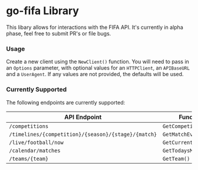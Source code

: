 # go-fifa Library
This libary allows for interactions with the FIFA API. It's currently in alpha phase, feel free to submit PR's or file bugs.

### Usage
Create a new client using the `NewClient()` function. You will need to pass in an `Options` parameter, with optional values for an `HTTPClient`, an `APIBaseURL` and a `UserAgent`. If any values are not provided, the defaults will be used.

### Currently Supported
The following endpoints are currently supported:

| API Endpoint | Function |
| ------------ | -------- |
| `/competitions` | `GetCompetitions()` |
| `/timelines/{competition}/{season}/{stage}/{match}` | `GetMatchEvents()` |
| `/live/football/now` | `GetCurrentMatches()` |
| `/calendar/matches` | `GetTodaysMatches()` |
| `/teams/{team}` | `GetTeam()` |